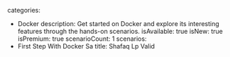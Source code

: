 categories:
  - Docker
description:  Get started on Docker and explore its interesting features through the hands-on scenarios.
isAvailable: true
isNew: true
isPremium: true
scenarioCount: 1
scenarios:
  - First Step With Docker Sa
title: Shafaq Lp Valid
